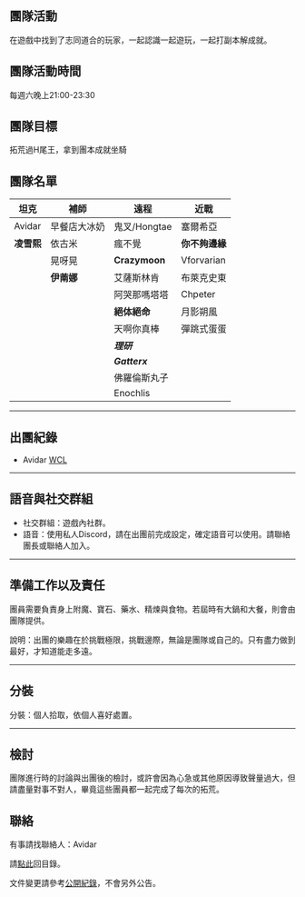 ## 團隊活動

在遊戲中找到了志同道合的玩家，一起認識一起遊玩，一起打副本解成就。

## 團隊活動時間

每週六晚上21:00-23:30

## 團隊目標

拓荒過H尾王，拿到團本成就坐騎

## 團隊名單

| **坦克**            | **補師**             | **遠程**            | **近戰**            |
| ------------------- | ------------------- | ------------------ | ------------------- |
|  Avidar             |  早餐店大冰奶        |   鬼叉/Hongtae      |  塞爾希亞            |
|  **凌雪熙**         |    依古米            |   瘋不覺            |  **你不夠邊緣**             |
|                     |    晃呀晃    |   **Crazymoon**   |   Vforvarian           |
|                     |    **伊萳娜** |  艾薩斯林肯        |   布萊克史東        |
|                     |            |   阿哭那嗎塔塔           |   Chpeter             |
|                     |                     |   **絕体絕命**      |    月影朔風         |
|                     |                     |   天啊你真棒      |   彈跳式蛋蛋   |
|                     |                     |   ***理研***      |                  |
|                     |                     |   ***Gatterx***      |                  |
|                     |                     |   佛羅倫斯丸子      |                  |
|                     |                     |   Enochlis      |                  |

---

## 出團紀錄

- Avidar [WCL](https://www.warcraftlogs.com/user/reports-list/256518/)

--- 

## 語音與社交群組

- 社交群組：遊戲內社群。
- 語音：使用私人Discord，請在出團前完成設定，確定語音可以使用。請聯絡團長或聯絡人加入。

---

## 準備工作以及責任

團員需要負責身上附魔、寶石、藥水、精煉與食物。若屆時有大鍋和大餐，則會由團隊提供。

說明：出團的樂趣在於挑戰極限，挑戰邊際，無論是團隊或自己的。只有盡力做到最好，才知道能走多遠。

---
## 分裝

分裝：個人拾取，依個人喜好處置。

---

## 檢討

團隊進行時的討論與出團後的檢討，或許會因為心急或其他原因導致聲量過大，但請盡量對事不對人，畢竟這些團員都一起完成了每次的拓荒。

## 聯絡

有事請找聯絡人：Avidar

請[點此](index.html)回目錄。

文件變更請參考[公開紀錄](https://github.com/dalechou/badweather.tw/commits/master/avidar.md)，不會另外公告。
